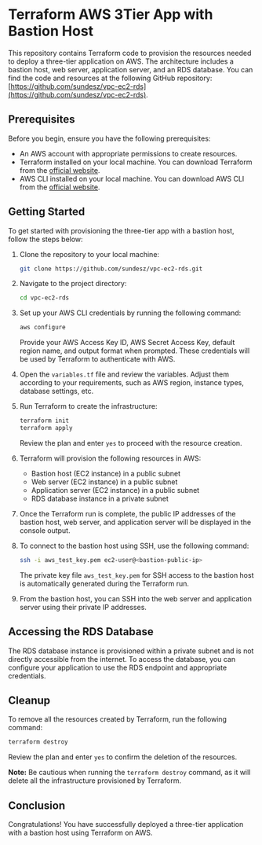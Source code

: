 # Terraform AWS 3Tier App with Bastion Host

This repository contains Terraform code to provision the resources needed to deploy a three-tier application on AWS. The architecture includes a bastion host, web server, application server, and an RDS database. You can find the code and resources at the following GitHub repository: [https://github.com/sundesz/vpc-ec2-rds](https://github.com/sundesz/vpc-ec2-rds).

## Prerequisites

Before you begin, ensure you have the following prerequisites:

- An AWS account with appropriate permissions to create resources.
- Terraform installed on your local machine. You can download Terraform from the [official website](https://www.terraform.io/downloads.html).
- AWS CLI installed on your local machine. You can download AWS CLI from the [official website](https://aws.amazon.com/cli/).

## Getting Started

To get started with provisioning the three-tier app with a bastion host, follow the steps below:

1. Clone the repository to your local machine:

   ```bash
   git clone https://github.com/sundesz/vpc-ec2-rds.git
   ```

2. Navigate to the project directory:

   ```bash
   cd vpc-ec2-rds
   ```

3. Set up your AWS CLI credentials by running the following command:

   ```bash
   aws configure
   ```

   Provide your AWS Access Key ID, AWS Secret Access Key, default region name, and output format when prompted. These credentials will be used by Terraform to authenticate with AWS.

4. Open the `variables.tf` file and review the variables. Adjust them according to your requirements, such as AWS region, instance types, database settings, etc.

5. Run Terraform to create the infrastructure:

   ```bash
   terraform init
   terraform apply
   ```

   Review the plan and enter `yes` to proceed with the resource creation.

6. Terraform will provision the following resources in AWS:

   - Bastion host (EC2 instance) in a public subnet
   - Web server (EC2 instance) in a public subnet
   - Application server (EC2 instance) in a public subnet
   - RDS database instance in a private subnet

7. Once the Terraform run is complete, the public IP addresses of the bastion host, web server, and application server will be displayed in the console output.

8. To connect to the bastion host using SSH, use the following command:

   ```bash
   ssh -i aws_test_key.pem ec2-user@<bastion-public-ip>
   ```

   The private key file `aws_test_key.pem` for SSH access to the bastion host is automatically generated during the Terraform run.

9. From the bastion host, you can SSH into the web server and application server using their private IP addresses.

## Accessing the RDS Database

The RDS database instance is provisioned within a private subnet and is not directly accessible from the internet. To access the database, you can configure your application to use the RDS endpoint and appropriate credentials.

## Cleanup

To remove all the resources created by Terraform, run the following command:

```bash
terraform destroy
```

Review the plan and enter `yes` to confirm the deletion of the resources.

**Note:** Be cautious when running the `terraform destroy` command, as it will delete all the infrastructure provisioned by Terraform.

## Conclusion

Congratulations! You have successfully deployed a three-tier application with a bastion host using Terraform on AWS.
